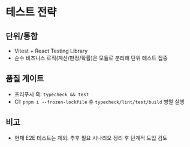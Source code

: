 # 테스트 전략

## 단위/통합

- Vitest + React Testing Library
- 순수 비즈니스 로직(계산/판정/확률)은 모듈로 분리해 단위 테스트 집중

## 품질 게이트

- 프리푸시 훅: `typecheck && test`
- CI: `pnpm i --frozen-lockfile` 후 `typecheck/lint/test/build` 병렬 실행

## 비고

- 현재 E2E 테스트는 제외. 추후 필요 시나리오 정리 후 단계적 도입 검토
